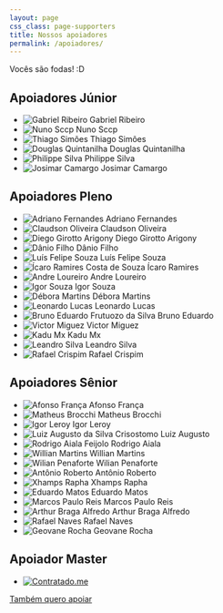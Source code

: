 ```yaml
---
layout: page
css_class: page-supporters
title: Nossos apoiadores
permalink: /apoiadores/
---
```


<p>
	Vocês são fodas! :D
</p>

<h2>Apoiadores Júnior</h2>
<ul class="supporters">
	<li>
		<img src="https://graph.facebook.com/961994403889342/picture?type=large" alt="Gabriel Ribeiro" /> Gabriel Ribeiro
	</li>
	<li>
		<img src="{{ "public/assets/img/default-avatar.png" | prepend: site.baseurl }}" alt="Nuno Sccp" /> Nuno Sccp
	</li>
	<li>
		<img src="https://pbs.twimg.com/profile_images/639480209880805376/zUCGcCfg.jpg" alt="Thiago Simões" /> Thiago Simões
	</li>
	<li>
		<img src="https://graph.facebook.com/1055664327826928/picture?type=large" alt="Douglas Quintanilha" /> Douglas Quintanilha
	</li>
	<li>
		<img src="http://gravatar.com/avatar/2028797a46be0f82620b8e8894d87231" alt="Philippe Silva" /> Philippe Silva
	</li>
	<li>
		<img src="https://graph.facebook.com/1224113854272128/picture?type=large" alt="Josimar Camargo" /> Josimar Camargo
	</li>
</ul>

<h2>Apoiadores Pleno</h2>
<ul class="supporters">
	<li>
		<img src="https://graph.facebook.com/10205591383000734/picture?type=large" alt="Adriano Fernandes" /> Adriano Fernandes
	</li>
	<li>
		<img src="https://graph.facebook.com/1065211690177337/picture?type=large" alt="Claudson Oliveira" /> Claudson Oliveira
	</li>
	<li>
		<img src="https://graph.facebook.com/1149731838411491/picture?type=large" alt="Diego Girotto Arigony" /> Diego Girotto Arigony
	</li>
	<li>
		<img src="{{ "public/assets/img/default-avatar.png" | prepend: site.baseurl }}" alt="Dânio Filho" /> Dânio Filho
	</li>
	<li>
		<img src="https://graph.facebook.com/974416929295015/picture?type=large" alt="Luís Felipe Souza" /> Luís Felipe Souza
	</li>
	<li>
		<img src="https://pbs.twimg.com/profile_images/664820928593940480/b4_0Tj_d.jpg" alt="Ícaro Ramires Costa de Souza" /> Ícaro Ramires
	</li>
	<li>
		<img src="https://pbs.twimg.com/profile_images/685807674106232833/7ccgvEak.jpg" alt="Andre Loureiro" /> Andre Loureiro
	</li>
	<li>
		<img src="https://pbs.twimg.com/profile_images/637599545187299328/rajdst3i.jpg" alt="Igor Souza" /> Igor Souza
	</li>
	<li>
		<img src="https://graph.facebook.com/953621434721859/picture?type=large" alt="Débora Martins" /> Débora Martins
	</li>
	<li>
		<img src="http://s.gravatar.com/avatar/81fe1d0c5ee0e92a7ee56669dd5dfb55?s=200" alt="Leonardo Lucas" /> Leonardo Lucas
	</li>
	<li>
		<img src="https://pbs.twimg.com/profile_images/526915328081940480/UXSIzJ_R_400x400.jpeg" alt="Bruno Eduardo Frutuozo da Silva" /> Bruno Eduardo
	</li>
	<li>
		<img src="{{ "public/assets/img/default-avatar.png" | prepend: site.baseurl }}" alt="Victor Miguez" /> Victor Miguez
	</li>
	<li>
		<img src="https://graph.facebook.com/10208547500147793/picture?type=large" alt="Kadu Mx" /> Kadu Mx
	</li>
	<li>
		<img src="{{ "public/assets/img/profile/lrsilva.jpg" | prepend: site.baseurl }}" alt="Leandro Silva" /> Leandro Silva
	</li>
	<li>
		<img src="https://graph.facebook.com/908664515916448/picture?type=large" alt="Rafael Crispim" /> Rafael Crispim
	</li>
</ul>

<h2>Apoiadores Sênior</h2>
<ul class="supporters">
	<li>
		<img src="https://graph.facebook.com/10153717178774543/picture?type=large" alt="Afonso França" /> Afonso França
	</li>
	<li>
		<img src="{{ "public/assets/img/profile/matheus.jpg" | prepend: site.baseurl }}" alt="Matheus Brocchi" /> Matheus Brocchi
	</li>
	<li>
		<img src="https://graph.facebook.com/10205450101800853/picture?type=large" alt="Igor Leroy" /> Igor Leroy
	</li>
	<li>
		<img src="{{ "public/assets/img/default-avatar.png" | prepend: site.baseurl }}" alt="Luiz Augusto da Silva Crisostomo" /> Luiz Augusto
	</li>
	<li>
		<img src="https://pbs.twimg.com/profile_images/3113193888/889a09b63818ff4a3dfaf6f214497664.jpeg" alt="Rodrigo Aiala Feijolo" /> Rodrigo Aiala
	</li>
	<li>
		<img src="https://graph.facebook.com/1193057050722279/picture?type=large" alt="Willian Martins" /> Willian Martins
	</li>
	<li>
		<img src="https://graph.facebook.com/220434341625387/picture?type=large" alt="Wilian Penaforte" /> Wilian Penaforte
	</li>
	<li>
		<img src="https://graph.facebook.com/100000266865431/picture?type=large" alt="Antônio Roberto" /> Antônio Roberto
	</li>
	<li>
		<img src="https://graph.facebook.com/10153396239376448/picture?type=large" alt="Xhamps Rapha" /> Xhamps Rapha
	</li>
	<li>
		<img src="{{ "public/assets/img/default-avatar.png" | prepend: site.baseurl }}" alt="Eduardo Matos" /> Eduardo Matos
	</li>
	<li>
		<img src="https://graph.facebook.com/1090815367605264/picture?type=large" alt="Marcos Paulo Reis" /> Marcos Paulo Reis
	</li>
	<li>
		<img src="https://graph.facebook.com/1010522915673934/picture?type=large" alt="Arthur Braga Alfredo" /> Arthur Braga Alfredo
	</li>
	<li>
		<img src="https://pbs.twimg.com/profile_images/687973233652568064/8Omxehqq.jpg" alt="Rafael Naves" /> Rafael Naves
	</li>
	<li>
		<img src="{{ "public/assets/img/default-avatar.png" | prepend: site.baseurl }}" alt="Geovane Rocha" /> Geovane Rocha
	</li>
</ul>

<h2>Apoiador Master</h2>
<ul class="supporters">
	<li>
		<a href="http://devs.contratado.me/" class="master-link">
			<img src="{{ "public/assets/img/master/contratado.jpg" | prepend: site.baseurl }}" alt="Contratado.me" class="contratado" />
		</a>
	</li>
</ul>

<a href="https://apoia.se/devnaestrada" class="btn" target="_blank">
	Também quero apoiar
</a>
